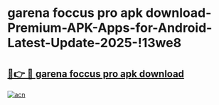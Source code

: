 # garena foccus pro apk download-Premium-APK-Apps-for-Android-Latest-Update-2025-!13we8

# <h2><a href="https://googleone.com">🔗👉 🔴 garena foccus pro apk download</a></h2>

[![acn](https://github.com/user-attachments/assets/0f9c940e-d8b0-45ae-aac7-cd30a18b3e1c)](https://googleone.com)

